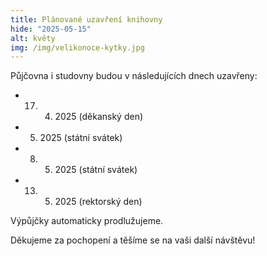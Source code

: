 ```yaml
---
title: Plánované uzavření knihovny
hide: "2025-05-15"
alt: květy
img: /img/velikonoce-kytky.jpg
---
```


Půjčovna i studovny budou v následujících dnech uzavřeny:

<!-- <table> -->
<!-- <tr><td style="text-align:right;">17. 4. 2025 </td><td>(děkanský den) </td></tr> --> 
<!-- <tr><td style="text-align:right;"> 5. 2025    </td><td>(státní svátek)</td></tr> -->
<!-- <tr><td style="text-align:right;"> 8. 5. 2025 </td><td>(státní svátek)</td></tr> -->
<!-- <tr><td style="text-align:right;">13. 5. 2025 </td><td>(rektorský den)</td></tr> -->
<!-- </table> -->
- 17. 4. 2025 (děkanský den) 
-  5. 2025    (státní svátek)
-  8. 5. 2025 (státní svátek)
- 13. 5. 2025 (rektorský den)

Výpůjčky automaticky prodlužujeme.

Děkujeme za pochopení a těšíme se na vaši další návštěvu!
